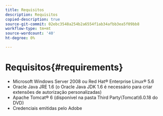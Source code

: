 ```yaml
---
title: Requisitos
description: Requisitos
copied-description: true
source-git-commit: 02ebc3548a254b2a6554f1ab34afbb3ea5f09bb8
workflow-type: tm+mt
source-wordcount: '40'
ht-degree: 0%

---
```


# Requisitos{#requirements}

* Microsoft Windows Server 2008 ou Red Hat® Enterprise Linux® 5.6
* Oracle Java JRE 1.6 (o Oracle Java JDK 1.6 é necessário para criar extensões de autorização personalizadas)
* Apache Tomcat® 6 (disponível na pasta Third Party\Tomcat\6.0.18 do DVD)
* Credenciais emitidas pelo Adobe
